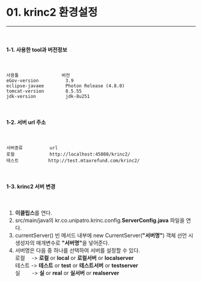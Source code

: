 <h1>01. krinc2 환경설정</h1><hr>
<br>

<h4>1-1. 사용한 tool과 버전정보</h4><br>
<pre><code>사용툴                버전
eGov-version          3.9
eclipse-javaee        Photon Release (4.8.0)
tomcat-version        8.5.55
jdk-version           jdk-8u251
</code></pre>
<br>

<h4>1-2. 서버 url 주소</h4><br>
<pre><code>서버종류          url
로컬             http://localhost:45080/krinc2/
테스트           http://test.mtaxrefund.com/krinc2/
</code></pre>
<br>

<h4>1-3. krinc2 서버 변경</h4><br>
<ol>
<li><b>이클립스</b>를 연다.
<li>src/main/java의 kr.co.unipatro.krinc.config.<b>ServerConfig.java</b> 파일을 연다.</li>
<li>currentServer() 빈 메서드 내부에 new CurrentServer(<b>"서버명"</b>) 객체 선언 시 생성자의 매개변수로 <b>"서버명"</b>을 넣어준다.</li>
<li>서버명은 다음 중 하나를 선택하여 서버를 설정할 수 있다.<br>
로컬&emsp; -> <b>로컬</b> or <b>local</b> or <b>로컬서버</b> or <b>localserver</b><br>
테스트 -> <b>테스트</b> or <b>test</b> or <b>테스트서버</b> or <b>testserver</b><br>
실&emsp;&emsp; -> <b>실</b> or <b>real</b> or <b>실서버</b> or <b>realserver</b>
</li>
</ol>
